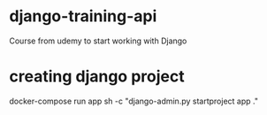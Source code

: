 # django-training-api
Course from udemy to start working with Django


# creating django project
docker-compose run app sh -c "django-admin.py startproject app ."
